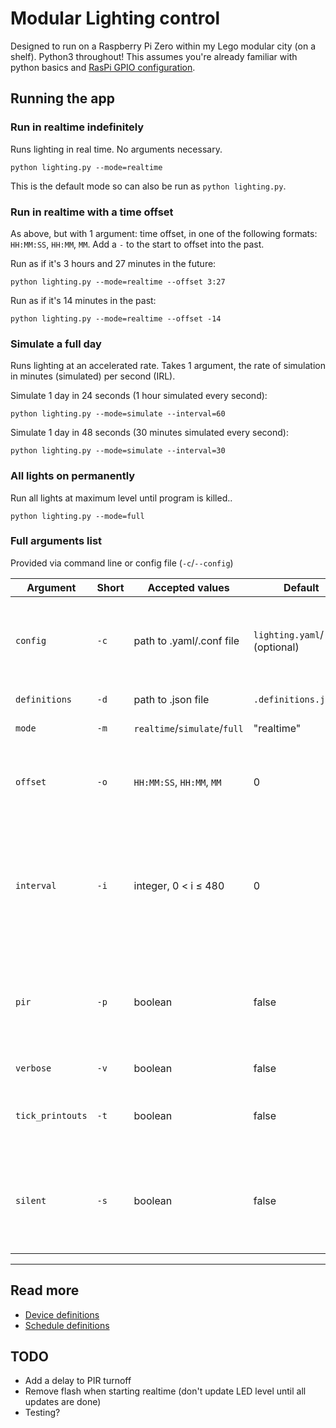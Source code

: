 # Modular Lighting control

Designed to run on a Raspberry Pi Zero within my Lego modular city (on a shelf). Python3 throughout!
This assumes you're already familiar with python basics and [RasPi GPIO configuration](https://thepihut.com/blogs/raspberry-pi-tutorials/27968772-turning-on-an-led-with-your-raspberry-pis-gpio-pins).

## Running the app

### Run in realtime indefinitely

Runs lighting in real time.
No arguments necessary.

```python lighting.py --mode=realtime```

This is the default mode so can also be run as `python lighting.py`.

### Run in realtime with a time offset

As above, but with 1 argument: time offset, in one of the following formats: `HH:MM:SS`, `HH:MM`, `MM`. Add a `-` to the start to offset into the past.

Run as if it's 3 hours and 27 minutes in the future:

```python lighting.py --mode=realtime --offset 3:27```

Run as if it's 14 minutes in the past:

```python lighting.py --mode=realtime --offset -14```

### Simulate a full day

Runs lighting at an accelerated rate. Takes 1 argument, the rate of simulation in minutes (simulated) per second (IRL). 

Simulate 1 day in 24 seconds (1 hour simulated every second):

```python lighting.py --mode=simulate --interval=60```

Simulate 1 day in 48 seconds (30 minutes simulated every second):

```python lighting.py --mode=simulate --interval=30```

### All lights on permanently

Run all lights at maximum level until program is killed..

```python lighting.py --mode=full```

### Full arguments list

Provided via command line or config file (`-c`/`--config`)


|Argument        |Short|Accepted values             |Default                           |Purpose|
|---             |---  |---                         |---                               |---    |
|`config`        |`-c` |path to .yaml/.conf file    |`lighting.yaml`/`.conf` (optional)|Config file for arguments below, via [configargparse](https://pypi.org/project/ConfigArgParse/). Examples provided in `config/`|
|`definitions`   |`-d` |path to .json file          |`.definitions.json`               |Definitions file. Explained [here](devices.md).|
|`mode`          |`-m` |`realtime`/`simulate`/`full`|"realtime"                        |Lighting mode. See above.|
|`offset`        |`-o` |`HH:MM:SS`, `HH:MM`, `MM`   |0                                 |Realtime: time difference from current. See above. Simulate/full: Ignored.|
|`interval`      |`-i` |integer, 0 < i ≤ 480       |0                                 |Simulate: Interval between simulation ticks. Equal to minutes simulated per second. Realtime/full: Ignored.|
|`pir`           |`-p` |boolean                     |false                             |Use a PIR sensor (defined in `definitions.py`) to slowly dim lights to 0 when no movement is detected|
|`verbose`       |`-v` |boolean                     |false                             |Verbose debug output|
|`tick_printouts`|`-t` |boolean                     |false                             |Print/log a timestamp every tick. Ignores other log settings.|
|`silent`        |`-s` |boolean                     |false                             |Remove all console output. Especially useful for running in the background. Overrides `verbose`.|

---

## Read more

- [Device definitions](devices.md)
- [Schedule definitions](schedules.md)

## TODO

- Add a delay to PIR turnoff
- Remove flash when starting realtime (don't update LED level until all updates are done)
- Testing?